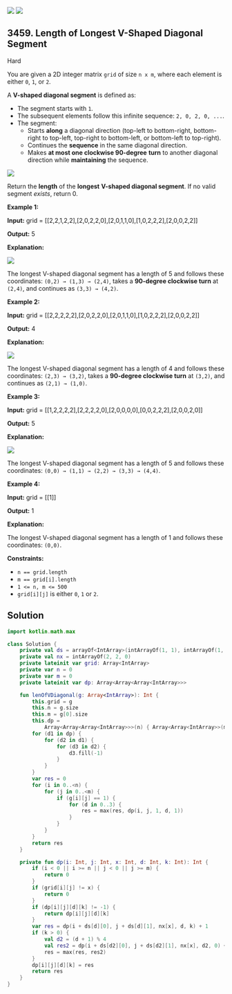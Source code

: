 [![](https://img.shields.io/github/stars/javadev/LeetCode-in-Kotlin?label=Stars&style=flat-square)](https://github.com/javadev/LeetCode-in-Kotlin)
[![](https://img.shields.io/github/forks/javadev/LeetCode-in-Kotlin?label=Fork%20me%20on%20GitHub%20&style=flat-square)](https://github.com/javadev/LeetCode-in-Kotlin/fork)

## 3459\. Length of Longest V-Shaped Diagonal Segment

Hard

You are given a 2D integer matrix `grid` of size `n x m`, where each element is either `0`, `1`, or `2`.

A **V-shaped diagonal segment** is defined as:

*   The segment starts with `1`.
*   The subsequent elements follow this infinite sequence: `2, 0, 2, 0, ...`.
*   The segment:
    *   Starts **along** a diagonal direction (top-left to bottom-right, bottom-right to top-left, top-right to bottom-left, or bottom-left to top-right).
    *   Continues the **sequence** in the same diagonal direction.
    *   Makes **at most one clockwise 90-degree** **turn** to another diagonal direction while **maintaining** the sequence.

![](https://assets.leetcode.com/uploads/2025/01/11/length_of_longest3.jpg)

Return the **length** of the **longest** **V-shaped diagonal segment**. If no valid segment _exists_, return 0.

**Example 1:**

**Input:** grid = \[\[2,2,1,2,2],[2,0,2,2,0],[2,0,1,1,0],[1,0,2,2,2],[2,0,0,2,2]]

**Output:** 5

**Explanation:**

![](https://assets.leetcode.com/uploads/2024/12/09/matrix_1-2.jpg)

The longest V-shaped diagonal segment has a length of 5 and follows these coordinates: `(0,2) → (1,3) → (2,4)`, takes a **90-degree clockwise turn** at `(2,4)`, and continues as `(3,3) → (4,2)`.

**Example 2:**

**Input:** grid = \[\[2,2,2,2,2],[2,0,2,2,0],[2,0,1,1,0],[1,0,2,2,2],[2,0,0,2,2]]

**Output:** 4

**Explanation:**

**![](https://assets.leetcode.com/uploads/2024/12/09/matrix_2.jpg)**

The longest V-shaped diagonal segment has a length of 4 and follows these coordinates: `(2,3) → (3,2)`, takes a **90-degree clockwise turn** at `(3,2)`, and continues as `(2,1) → (1,0)`.

**Example 3:**

**Input:** grid = \[\[1,2,2,2,2],[2,2,2,2,0],[2,0,0,0,0],[0,0,2,2,2],[2,0,0,2,0]]

**Output:** 5

**Explanation:**

**![](https://assets.leetcode.com/uploads/2024/12/09/matrix_3.jpg)**

The longest V-shaped diagonal segment has a length of 5 and follows these coordinates: `(0,0) → (1,1) → (2,2) → (3,3) → (4,4)`.

**Example 4:**

**Input:** grid = \[\[1]]

**Output:** 1

**Explanation:**

The longest V-shaped diagonal segment has a length of 1 and follows these coordinates: `(0,0)`.

**Constraints:**

*   `n == grid.length`
*   `m == grid[i].length`
*   `1 <= n, m <= 500`
*   `grid[i][j]` is either `0`, `1` or `2`.

## Solution

```kotlin
import kotlin.math.max

class Solution {
    private val ds = arrayOf<IntArray>(intArrayOf(1, 1), intArrayOf(1, -1), intArrayOf(-1, -1), intArrayOf(-1, 1))
    private val nx = intArrayOf(2, 2, 0)
    private lateinit var grid: Array<IntArray>
    private var n = 0
    private var m = 0
    private lateinit var dp: Array<Array<Array<IntArray>>>

    fun lenOfVDiagonal(g: Array<IntArray>): Int {
        this.grid = g
        this.n = g.size
        this.m = g[0].size
        this.dp =
            Array<Array<Array<IntArray>>>(n) { Array<Array<IntArray>>(m) { Array<IntArray>(4) { IntArray(2) } } }
        for (d1 in dp) {
            for (d2 in d1) {
                for (d3 in d2) {
                    d3.fill(-1)
                }
            }
        }
        var res = 0
        for (i in 0..<n) {
            for (j in 0..<m) {
                if (g[i][j] == 1) {
                    for (d in 0..3) {
                        res = max(res, dp(i, j, 1, d, 1))
                    }
                }
            }
        }
        return res
    }

    private fun dp(i: Int, j: Int, x: Int, d: Int, k: Int): Int {
        if (i < 0 || i >= n || j < 0 || j >= m) {
            return 0
        }
        if (grid[i][j] != x) {
            return 0
        }
        if (dp[i][j][d][k] != -1) {
            return dp[i][j][d][k]
        }
        var res = dp(i + ds[d][0], j + ds[d][1], nx[x], d, k) + 1
        if (k > 0) {
            val d2 = (d + 1) % 4
            val res2 = dp(i + ds[d2][0], j + ds[d2][1], nx[x], d2, 0) + 1
            res = max(res, res2)
        }
        dp[i][j][d][k] = res
        return res
    }
}
```
